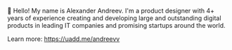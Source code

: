 👋 Hello! My name is Alexander Andreev. I'm a product designer with 4+ years of experience creating and developing large and outstanding digital products in leading IT companies and promising startups around the world.

Learn more: https://uadd.me/andreevv
